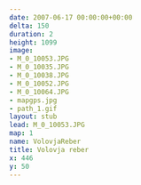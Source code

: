 ```yaml
---
date: 2007-06-17 00:00:00+00:00
delta: 150
duration: 2
height: 1099
image:
- M_0_10053.JPG
- M_0_10035.JPG
- M_0_10038.JPG
- M_0_10052.JPG
- M_0_10064.JPG
- mapgps.jpg
- path_1.gif
layout: stub
lead: M_0_10053.JPG
map: 1
name: VolovjaReber
title: Volovja reber
x: 446
y: 50
---
```

